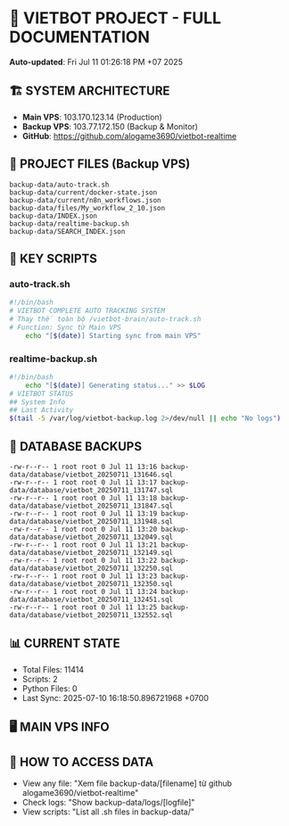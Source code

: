 # 🤖 VIETBOT PROJECT - FULL DOCUMENTATION
**Auto-updated**: Fri Jul 11 01:26:18 PM +07 2025

## 🏗️ SYSTEM ARCHITECTURE
- **Main VPS**: 103.170.123.14 (Production)
- **Backup VPS**: 103.77.172.150 (Backup & Monitor)
- **GitHub**: https://github.com/alogame3690/vietbot-realtime

## 📁 PROJECT FILES (Backup VPS)
```
backup-data/auto-track.sh
backup-data/current/docker-state.json
backup-data/current/n8n_workflows.json
backup-data/files/My_workflow_2_10.json
backup-data/INDEX.json
backup-data/realtime-backup.sh
backup-data/SEARCH_INDEX.json
```

## 🔧 KEY SCRIPTS
### auto-track.sh
```bash
#!/bin/bash
# VIETBOT COMPLETE AUTO TRACKING SYSTEM
# Thay thế toàn bộ /vietbot-brain/auto-track.sh
# Function: Sync từ Main VPS
    echo "[$(date)] Starting sync from main VPS"
```
### realtime-backup.sh
```bash
#!/bin/bash
    echo "[$(date)] Generating status..." >> $LOG
# VIETBOT STATUS
## System Info
## Last Activity
$(tail -5 /var/log/vietbot-backup.log 2>/dev/null || echo "No logs")
```

## 💾 DATABASE BACKUPS
```
-rw-r--r-- 1 root root 0 Jul 11 13:16 backup-data/database/vietbot_20250711_131646.sql
-rw-r--r-- 1 root root 0 Jul 11 13:17 backup-data/database/vietbot_20250711_131747.sql
-rw-r--r-- 1 root root 0 Jul 11 13:18 backup-data/database/vietbot_20250711_131847.sql
-rw-r--r-- 1 root root 0 Jul 11 13:19 backup-data/database/vietbot_20250711_131948.sql
-rw-r--r-- 1 root root 0 Jul 11 13:20 backup-data/database/vietbot_20250711_132049.sql
-rw-r--r-- 1 root root 0 Jul 11 13:21 backup-data/database/vietbot_20250711_132149.sql
-rw-r--r-- 1 root root 0 Jul 11 13:22 backup-data/database/vietbot_20250711_132250.sql
-rw-r--r-- 1 root root 0 Jul 11 13:23 backup-data/database/vietbot_20250711_132350.sql
-rw-r--r-- 1 root root 0 Jul 11 13:24 backup-data/database/vietbot_20250711_132451.sql
-rw-r--r-- 1 root root 0 Jul 11 13:25 backup-data/database/vietbot_20250711_132552.sql
```

## 📊 CURRENT STATE
- Total Files: 11414
- Scripts: 2
- Python Files: 0
- Last Sync: 2025-07-10 16:18:50.896721968 +0700

## 🖥️ MAIN VPS INFO


## 🚨 HOW TO ACCESS DATA
- View any file: "Xem file backup-data/[filename] từ github alogame3690/vietbot-realtime"
- Check logs: "Show backup-data/logs/[logfile]"
- View scripts: "List all .sh files in backup-data/"
